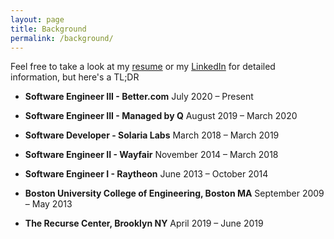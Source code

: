 ```yaml
---
layout: page
title: Background
permalink: /background/
---
```


Feel free to take a look at my [resume](https://docs.google.com/document/d/1UEBU-v_vXzHeQ-rf7eabIoLw4Qw-T_P5iqHWG32J0Xg/edit?usp=sharing) or my [LinkedIn](https://www.linkedin.com/in/ngozinwogwugwu/) for detailed information, but here's a TL;DR
- **Software Engineer III - Better.com** July 2020 – Present
- **Software Engineer III - Managed by Q** August 2019 – March 2020
- **Software Developer - Solaria Labs** March 2018 – March 2019
- **Software Engineer II - Wayfair** November 2014 – March 2018
- **Software Engineer I - Raytheon** June 2013 – October 2014


- **Boston University College of Engineering, Boston MA** September 2009 – May 2013
- **The Recurse Center, Brooklyn NY** April 2019 – June 2019
